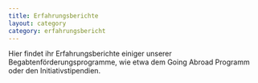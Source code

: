 ```yaml
---
title: Erfahrungsberichte
layout: category
category: erfahrungsbericht
---
```

Hier findet ihr Erfahrungsberichte einiger unserer Begabtenförderungsprogramme, wie etwa dem Going Abroad Programm oder den Initiativstipendien.

